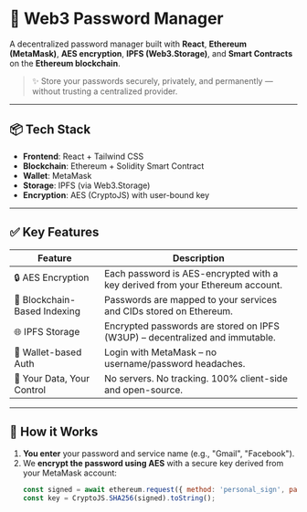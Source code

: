 # 🔐 Web3 Password Manager

A decentralized password manager built with **React**, **Ethereum (MetaMask)**, **AES encryption**, **IPFS (Web3.Storage)**, and **Smart Contracts** on the **Ethereum blockchain**.

> ✨ Store your passwords securely, privately, and permanently — without trusting a centralized provider.

---

## 📦 Tech Stack

- **Frontend**: React + Tailwind CSS
- **Blockchain**: Ethereum + Solidity Smart Contract
- **Wallet**: MetaMask
- **Storage**: IPFS (via Web3.Storage)
- **Encryption**: AES (CryptoJS) with user-bound key

---

## ✅ Key Features

| Feature | Description |
|--------|-------------|
| 🔒 AES Encryption | Each password is AES-encrypted with a key derived from your Ethereum account. |
| 🔗 Blockchain-Based Indexing | Passwords are mapped to your services and CIDs stored on Ethereum. |
| 🌐 IPFS Storage | Encrypted passwords are stored on IPFS (W3UP) – decentralized and immutable. |
| 🪪 Wallet-based Auth | Login with MetaMask – no username/password headaches. |
| 🧠 Your Data, Your Control | No servers. No tracking. 100% client-side and open-source. |

---

## 🚀 How it Works

1. **You enter** your password and service name (e.g., "Gmail", "Facebook").
2. We **encrypt the password using AES** with a secure key derived from your MetaMask account:
   ```js
   const signed = await ethereum.request({ method: 'personal_sign', params: [msg, account] });
   const key = CryptoJS.SHA256(signed).toString();
